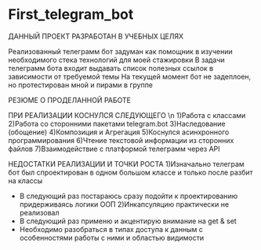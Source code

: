 # First_telegram_bot
ДАННЫЙ ПРОЕКТ РАЗРАБОТАН В УЧЕБНЫХ ЦЕЛЯХ

Реализованный телеграмм бот задуман как помощник в изучении необходимого стека технологий для моей стажировки
В задачи телеграмм бота входит выдавать список полезных ссылок в зависимости от требуемой темы
На текущей момент бот не задеплоен, но протестирован мной и пирами в группе

РЕЗЮМЕ О ПРОДЕЛАННОЙ РАБОТЕ

ПРИ РЕАЛИЗАЦИИ КОСНУЛСЯ СЛЕДУЮЩЕГО \n
1)Работа с классами
2)Работа со сторонними пакетами telegram.bot
3)Наследование (обощение)
4)Композиция и Агрегация
5)Коснулся асинхронного программирования
6)Чтение текстовой информации из сторонних файлов
7)Взаимодействие с платформой телеграмм через API

НЕДОСТАТКИ РЕАЛИЗАЦИИ И ТОЧКИ РОСТА
1)Изначально телеграм бот был спроектирован в одном большом классе и только после разбит на классы
- В следующий раз постараюсь сразу подойти к проектированию придерживаясь логики ООП
2)Инкапсуляцию практически не реализовал
- В следующий раз применю и акцентирую внимание на get & set
- Необходимо разобраться в типах доступа к данным с особенностями работы с ними и областью видимости
